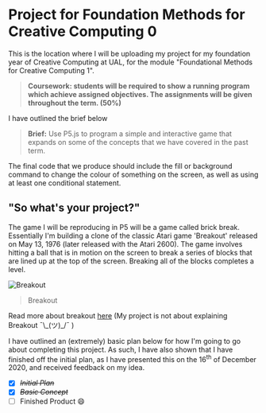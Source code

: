 # Project for Foundation Methods for Creative Computing 0

This is the location where I will be uploading my project for my foundation year of Creative Computing at UAL, for the module "Foundational Methods for Creative Computing 1".

>**Coursework: students will be required to show a running program which achieve assigned objectives. The assignments will be given throughout the term. (50%)**

I have outlined the brief below

>**Brief:** Use P5.js to program a simple and interactive game that expands on some of the concepts that we have covered in the past term.

The final code that we produce should include the fill or background command to change the colour of something on the screen, as well as using at least one conditional statement.

## "So what's your project?"

The game I will be reproducing in P5 will be a game called brick break. Essentially I'm building a clone of the classic Atari game 'Breakout' released on May 13, 1976 (later released with the Atari 2600). The game involves hitting a ball that is in motion on the screen to break a series of blocks that are lined up at the top of the screen. Breaking all of the blocks completes a level.

![Breakout](https://upload.wikimedia.org/wikipedia/en/thumb/c/cd/Breakout_game_screenshot.png/220px-Breakout_game_screenshot.png)
>Breakout

Read more about breakout [here](https://en.wikipedia.org/wiki/Breakout_(video_game)) (My project is not about explaining Breakout ¯\\\_(ツ)_/¯ )

I have outlined an (extremely) basic plan below for how I'm going to go about completing this project. As such, I have also shown that I have finished off the initial plan, as I have presented this on the 16<sup>th</sup> of December 2020, and received feedback on my idea.

* [X] ~~*Initial Plan*~~
* [X] ~~*Basic Concept*~~
* [ ] Finished Product 😄
